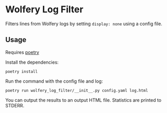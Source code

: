 # Wolfery Log Filter

Filters lines from Wolfery logs by setting `display: none` using a config file.

## Usage

Requires [poetry](https://github.com/python-poetry/poetry)

Install the dependencies:

    poetry install

Run the command with the config file and log:

    poetry run wolfery_log_filter/__init__.py config.yaml log.html

You can output the results to an output HTML file. Statistics are printed to STDERR.
